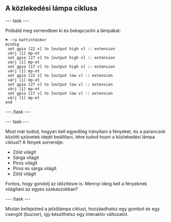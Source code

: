 ## A közlekedési lámpa ciklusa

\--- task \---

Próbáld meg sorrendben ki és bekapcsolni a lámpákat:

```blocks
⚑ -ra kattintáskor
mindig 
 set gpio [22 v] to [output high v] :: extension
 várj [1] mp-et
 set gpio [27 v] to [output high v] :: extension
 várj [1] mp-et
 set gpio [17 v] to [output high v] :: extension
 várj [1] mp-et
 set gpio [22 v] to [output low v] :: extension
 várj [1] mp-et
 set gpio [27 v] to [output low v] :: extension
 várj [1] mp-et
 set gpio [17 v] to [output low v] :: extension
 várj [1] mp-et
end
```

\--- /task \---

\--- task \---

Most már tudod, hogyan kell egyedileg irányítani a fényeket, és a parancsok közötti szünetek idejét beállítani, létre tudod hozni a közlekedési lámpa ciklust? A fények sorrendje:

- Zöld világít
- Sárga világít
- Piros világít
- Piros és sárga világít
- Zöld világít

Fontos, hogy gondolj az időzítésre is. Mennyi ideig kell a fényeknek világítani az egyes szakaszokban?

\--- /task \---

Miután befejezted a jelzőlámpa ciklust, hozzáadhatsz egy gombot és egy csengőt (buzzer), így készíthetsz egy interaktív változatot.